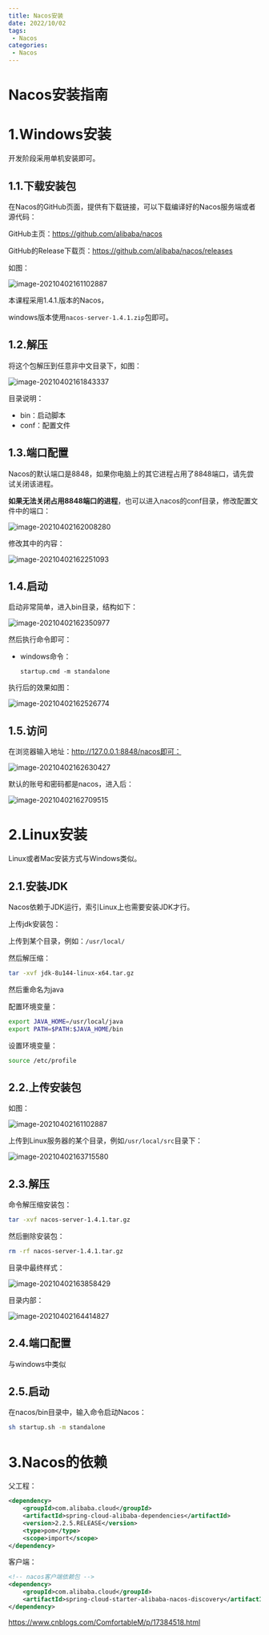 ```yaml
---
title: Nacos安装
date: 2022/10/02
tags:
 - Nacos
categories: 
 - Nacos
---
```



# Nacos安装指南



# 1.Windows安装

开发阶段采用单机安装即可。

## 1.1.下载安装包

在Nacos的GitHub页面，提供有下载链接，可以下载编译好的Nacos服务端或者源代码：

GitHub主页：https://github.com/alibaba/nacos

GitHub的Release下载页：https://github.com/alibaba/nacos/releases

如图：

![image-20210402161102887](Nacos安装.assets/image-20210402161102887.png)



本课程采用1.4.1.版本的Nacos，

windows版本使用`nacos-server-1.4.1.zip`包即可。



## 1.2.解压

将这个包解压到任意非中文目录下，如图：

![image-20210402161843337](Nacos安装.assets/image-20210402161843337.png)

目录说明：

- bin：启动脚本
- conf：配置文件



## 1.3.端口配置

Nacos的默认端口是8848，如果你电脑上的其它进程占用了8848端口，请先尝试关闭该进程。

**如果无法关闭占用8848端口的进程**，也可以进入nacos的conf目录，修改配置文件中的端口：

![image-20210402162008280](Nacos安装.assets/image-20210402162008280.png)

修改其中的内容：

![image-20210402162251093](Nacos安装.assets/image-20210402162251093.png)



## 1.4.启动

启动非常简单，进入bin目录，结构如下：

![image-20210402162350977](Nacos安装.assets/image-20210402162350977.png)

然后执行命令即可：

- windows命令：

  ```
  startup.cmd -m standalone
  ```


执行后的效果如图：

![image-20210402162526774](Nacos安装.assets/image-20210402162526774.png)



## 1.5.访问

在浏览器输入地址：http://127.0.0.1:8848/nacos即可：

![image-20210402162630427](Nacos安装.assets/image-20210402162630427.png)

默认的账号和密码都是nacos，进入后：

![image-20210402162709515](Nacos安装.assets/image-20210402162709515.png)





# 2.Linux安装

Linux或者Mac安装方式与Windows类似。

## 2.1.安装JDK

Nacos依赖于JDK运行，索引Linux上也需要安装JDK才行。

上传jdk安装包：



上传到某个目录，例如：`/usr/local/`



然后解压缩：

```sh
tar -xvf jdk-8u144-linux-x64.tar.gz
```

然后重命名为java



配置环境变量：

```sh
export JAVA_HOME=/usr/local/java
export PATH=$PATH:$JAVA_HOME/bin
```

设置环境变量：

```sh
source /etc/profile
```





## 2.2.上传安装包

如图：

![image-20210402161102887](../../../../../../../../../BaiduNetdiskDownload/Java项目实战/微服务开发框架SpringCloud+RabbitMQ+Docker+Redis+搜索+分布式史上最全面的微服务全技术栈课程【2021-08】/实用篇/学习资料/day01-SpringCloud01/资料/assets/image-20210402161102887.png)



上传到Linux服务器的某个目录，例如`/usr/local/src`目录下：

![image-20210402163715580](Nacos安装.assets/image-20210402163715580.png)



## 2.3.解压

命令解压缩安装包：

```sh
tar -xvf nacos-server-1.4.1.tar.gz
```

然后删除安装包：

```sh
rm -rf nacos-server-1.4.1.tar.gz
```

目录中最终样式：

![image-20210402163858429](Nacos安装.assets/image-20210402163858429.png)

目录内部：

![image-20210402164414827](Nacos安装.assets/image-20210402164414827.png)



## 2.4.端口配置

与windows中类似



## 2.5.启动

在nacos/bin目录中，输入命令启动Nacos：

```sh
sh startup.sh -m standalone
```







# 3.Nacos的依赖

父工程：

```xml
<dependency>
    <groupId>com.alibaba.cloud</groupId>
    <artifactId>spring-cloud-alibaba-dependencies</artifactId>
    <version>2.2.5.RELEASE</version>
    <type>pom</type>
    <scope>import</scope>
</dependency>
```



客户端：

```xml
<!-- nacos客户端依赖包 -->
<dependency>
    <groupId>com.alibaba.cloud</groupId>
    <artifactId>spring-cloud-starter-alibaba-nacos-discovery</artifactId>
</dependency>

```







https://www.cnblogs.com/ComfortableM/p/17384518.html
